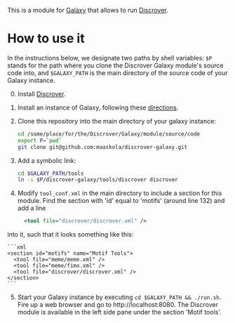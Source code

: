 This is a module for [Galaxy](http://galaxyproject.org/) that allows to run [Discrover](https://github.com/maaskola/discrover).

How to use it
=============

In the instructions below, we designate two paths by shell variables: ```$P``` stands for the path where you clone the Discrover Galaxy module's source code into, and ```$GALAXY_PATH``` is the main directory of the source code of your Galaxy instance.

0. Install [Discrover](https://github.com/maaskola/discrover).
1. Install an instance of Galaxy, following these [directions](https://wiki.galaxyproject.org/Admin/GetGalaxy).
2. Clone this repository into the main directory of your galaxy instance:

    ```sh
    cd /some/place/for/the/Discrover/Galaxy/module/source/code
    export P=`pwd`
    git clone git@github.com:maaskola/discrover-galaxy.git
    ```
3. Add a symbolic link:

    ```sh
    cd $GALAXY_PATH/tools
    ln -s $P/discrover-galaxy/tools/discrover discrover
    ```
4. Modify ```tool_conf.xml``` in the main directory to include a section for this module.
  Find the section with 'id' equal to 'motifs' (around line 132) and add a line

    ```xml
      <tool file="discrover/discrover.xml" />
    ```

  into it, such that it looks something like this:

    ```xml
    <section id="motifs" name="Motif Tools">
      <tool file="meme/meme.xml" />
      <tool file="meme/fimo.xml" />
      <tool file="discrover/discrover.xml" />
    </section>
    ```

5. Start your Galaxy instance by executing ```cd $GALAXY_PATH && ./run.sh```. Fire up a web browser and go to http://localhost:8080. The Discrover module is available in the left side pane under the section 'Motif tools'.
